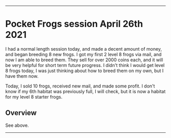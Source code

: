 
***

# Pocket Frogs session April 26th 2021

I had a normal length session today, and made a decent amount of money, and began breeding 8 new frogs. I got my first 2 level 8 frogs via mail, and now I am able to breed them. They sell for over 2000 coins each, and it will be very helpful for short term future progress. I didn't think I would get level 8 frogs today, I was just thinking about how to breed them on my own, but I have them now.

Today, I sold 10 frogs, received new mail, and made some profit. I don't know if my 6th habitat was previously full, I will check, but it is now a habitat for my level 8 starter frogs.

## Overview

See above.

***
